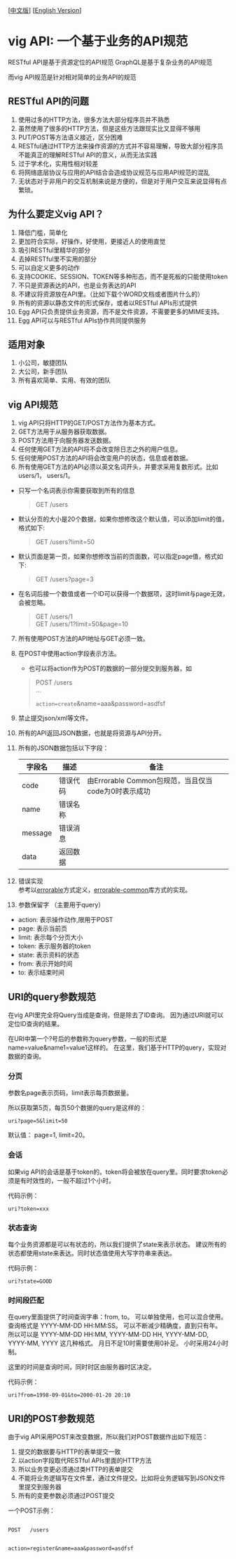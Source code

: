 [[中文版](./README.md)]
[[English Version](./README.en.md)]


# vig API: 一个基于业务的API规范

RESTful API是基于资源定位的API规范
GraphQL是基于复杂业务的API规范

而vig API规范是针对相对简单的业务API的规范


## RESTful API的问题

1. 使用过多的HTTP方法，很多方法大部分程序员并不熟悉
2. 虽然使用了很多的HTTP方法，但是这些方法跟现实比又显得不够用
3. PUT/POST等方法语义接近，区分困难
4. RESTful通过HTTP方法来操作资源的方式并不容易理解，导致大部分程序员不能真正的理解RESTful API的意义，从而无法实践
5. 过于学术化，实用性相对较差
6. 将网络底层协议与应用的API结合会造成协议规范与应用API规范的混乱
7. 无状态对于非用户的交互机制来说是方便的，但是对于用户交互来说显得有点繁琐。

## 为什么要定义vig API？

1. 降低门槛，简单化
2. 更加符合实际，好操作，好使用，更接近人的使用直觉
3. 吸引RESTful里精华的部分
4. 去掉RESTful里不实用的部分
5. 可以自定义更多的动作
6. 支持COOKIE、SESSION、TOKEN等多种形态，而不是死板的只能使用token
7. 不只是资源表达的API，也是业务表达的API
8. 不建议将资源放在API里。（比如下载个WORD文档或者图片什么的）
9. 所有的资源以静态文件的形式保存，或者以RESTful APIs形式提供
10. Egg API只负责提供业务资源，而不是文件资源，不需要更多的MIME支持。
11. Egg API可以与RESTful APIs协作共同提供服务

## 适用对象
1. 小公司，敏捷团队
2. 大公司，新手团队
3. 所有喜欢简单、实用、有效的团队

## vig API规范

1. vig API只将HTTP的GET/POST方法作为基本方式。
2. GET方法用于从服务器获取数据。
3. POST方法用于向服务器发送数据。
4. 任何使用GET方法的API将不会改变除日志之外的用户信息。
5. 任何使用POST方法的API将会改变用户的状态，信息或者数据。
6. 所有使用GET方法的API必须以英文名词开头，并要求采用复数形式。比如users/1， users/1。

  * 只写一个名词表示你需要获取到所有的信息  
    
    > GET /users
  * 默认分页的大小是20个数据，如果你想修改这个默认值，可以添加limit的值，格式如下:  
      
    > GET /users?limit=50
  * 默认页面是第一页，如果你想修改当前的页面数，可以指定page值，格式如下:  
      
    > GET /users?page=3
  * 在名词后接一个数值或者一个ID可以获得一个数据项，这时limit与page无效，会被忽略。  
      
     > GET /users/1  
     > GET /users/1?limit=50&page=10  

7. 所有使用POST方法的API地址与GET必须一致。
8. 在POST中使用action字段表示方法。
   * 也可以将action作为POST的数据的一部分提交到服务器，如    
    > POST /users  
    > ...    
    >    
    >     
    > <code>action=create</code>&name=aaa&password=asdfsf  


9.  禁止提交json/xml等文件。

10. 所有的API返回JSON数据，也就是将资源与API分开。

11. 所有的JSON数据包括以下字段：

    | 字段名 | 描述 | 备注 |
    | --- | --- | --- |
    | code | 错误代码 | 由Errorable Common包规范，当且仅当code为0时表示成功|
    | name | 错误名称|    |
    | message | 错误消息|    |
    | data | 返回数据 |    |

12. 错误实现  
    参考以[errorable](https://github.com/calidion/errorable)方式定义，[errorable-common](https://github.com/Errorable/common)库方式的实现。

13. 参数保留字 （主要用于query）
  * action:  表示操作动作,限用于POST  
  * page: 表示当前页  
  * limit: 表示每个分页大小  
  * token: 表示服务器的token   
  * state: 表示资料的状态
  * from: 表示开始时间
  * to: 表示结束时间
  
## URI的query参数规范

在vig API里完全将Query当成是查询，但是除去了ID查询。
因为通过URI就可以定位ID查询的结果。

在URI中第一个?号后的参数称为query参数，一般的形式是name=value&name1=value1这样的。
在这里，我们基于HTTP的query，实现对数据的查询。

### 分页

参数名page表示页码，limit表示每页数据量。

所以获取第5页，每页50个数据的query是这样的：

```
uri?page=5&limit=50
```
默认值： page=1, limit=20。

### 会话

如果vig API的会话是基于token的。token将会被放在query里。同时要求token必须是有时效性的，一般不超过1个小时。

代码示例：
```
uri?token=xxx
```

### 状态查询

每个业务资源都是可以有状态的，所以我们提供了state来表示状态。
建议所有的状态都使用state来表达。同时状态值使用大写字符串来表达。

代码示例：
```
uri?state=GOOD
```

### 时间段匹配

在query里面提供了时间查询字串：from, to。
可以单独使用，也可以混合使用。查询格式是 YYYY-MM-DD HH:MM:SS。
可以不断减少精确度，直到只有年。
所以可以是 
YYYY-MM-DD HH:MM,  YYYY-MM-DD HH,  YYYY-MM-DD,  YYYY-MM,  YYYY
这几种格式。
月日不足10时需要使用0补足。
小时采用24小时制。

这里的时间是查询时间，同时时区由服务器时区决定。

代码示例：
```
uri?from=1998-09-01&to=2000-01-20 20:10
```

## URI的POST参数规范

由于vig API采用POST来改变数据，所以我们对POST数据作出如下规范：

1. 提交的数据要与HTTP的表单提交一致  
2. 以action字段取代RESTful APIs里面的HTTP方法  
3. 所以业务变更必须通过类HTTP的表单提交  
4. 不能将业务逻辑写在文件里，通过文件提交。比如将业务逻辑写到JSON文件里提交到服务器  
5. 所有的变更参数必须通过POST提交  

一个POST示例：

```

POST   /users


action=register&name=aaa&password=asdfsf
```




